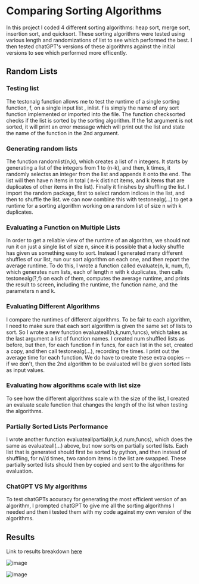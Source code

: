 # Comparing Sorting Algorithms
In this project I coded 4 different sorting algorithms: heap sort, merge sort, insertion sort, and quicksort. These sorting algorithms were tested using various length and randomizations of list to see which performed the best. I then tested chatGPT's versions of these algorithms against the initial versions to see which performed more efficently.
## Random Lists
### Testing list
The testonalg function allows me to test the runtime of a single sorting function, f, on a single input list , inlist. f is simply the name of any sort function implemented or imported into the file. The function checksorted checks if the list is sorted by the sorting algorithm. If the 1st argument is not sorted, it will print an error message which will print out the list and state the name of the function in the 2nd argument.
### Generating random lists
The function randomlist(n,k), which creates a list of n integers. It starts by generating a list of the integers from 1 to (n-k), and then, k times, it randomly selectss an integer from the list and appends it onto the end. The list will then have n items in total ( n-k distinct items, and k items that are duplicates of other items in the list). Finally it finishes by shuffling the list. I import the random package, first to select random indices in the list, and then to shuffle the list. we can now combine this with testonealg(...) to get a runtime for a sorting algorithm working on a random list of size n with k duplicates.
### Evaluating a Function on Multiple Lists
In order to get a reliable view of the runtime of an algorithm, we should not run it on just a single list of size n, since it is possible that a lucky shuffle has given us something easy to sort. Instead I generated many different shuffles of our list, run our sort algorithm on each one, and then report the average runtime. To do this, I wrote a function called evaluate(n, k, num, f), which generates num lists, each of length n with k duplicates, then calls testonealg(?,f) on each of them, computes the average runtime, and prints the result to screen, including the runtime, the function name, and the parameters n and k. 
### Evaluating Different Algorithms
I compare the runtimes of different algorithms. To be fair to each algorithm, I need to make sure that each sort algorithm is given the same set of lists to sort. So I wrote a new function evaluateall(n,k,num,funcs), which takes as the last argument a list of function names. I created num shuffled lists as before, but then, for each function f in funcs, for each list in the set, created a copy, and then call testonealg(...), recording the times. I print out the average time for each function. We do have to create these extra copies -- if we don't, then the 2nd algorithm to be evaluated will be given sorted lists as input values.
### Evaluating how algorithms scale with list size
To see how the different algorithms scale with the size of the list, I created an evaluate scale function that changes the length of the list when testing the algorithms.
### Partially Sorted Lists Performance
I wrote another function evaluateallpartial(n,k,d,num,funcs), which does the same as evaluateall(...) above, but now sorts on partially sorted lists. Each list that is generated should first be sorted by python, and then instead of shuffling, for n//d times, two random items in the list are swapped. These partially sorted lists should then by copied and sent to the algorithms for evaluation.
### ChatGPT VS My algorithms
To test chatGPTs accuracy for generating the most efficient version of an algorithm, I prompted chatGPT to give me all the sorting algorithms I needed and then i tested them with my code against my own version of the algorithms.
## Results

Link to results breakdown [here](https://github.com/peterhyland0/Comparing-Sorting-Algorithms/files/12609784/review_sorting_algo.docx)

![image](https://github.com/peterhyland0/Comparing-Sorting-Algorithms/assets/92451669/83cee8ec-6411-4f76-a3aa-04ba220a1f24)

![image](https://github.com/peterhyland0/Comparing-Sorting-Algorithms/assets/92451669/ac07c724-1ae1-49c3-baba-842fa114c465)

